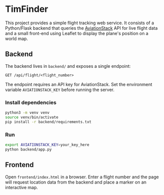 # TimFinder

This project provides a simple flight tracking web service. It consists of a
Python/Flask backend that queries the [AviationStack](https://aviationstack.com/)
API for live flight data and a small front-end using Leaflet to display the
plane's position on a world map.

## Backend

The backend lives in `backend/` and exposes a single endpoint:

```
GET /api/flight/<flight_number>
```

The endpoint requires an API key for AviationStack. Set the environment variable
`AVIATIONSTACK_KEY` before running the server.

### Install dependencies

```bash
python3 -m venv venv
source venv/bin/activate
pip install -r backend/requirements.txt
```

### Run

```bash
export AVIATIONSTACK_KEY=your_key_here
python backend/app.py
```

## Frontend

Open `frontend/index.html` in a browser. Enter a flight number and the page will
request location data from the backend and place a marker on an interactive
map.
